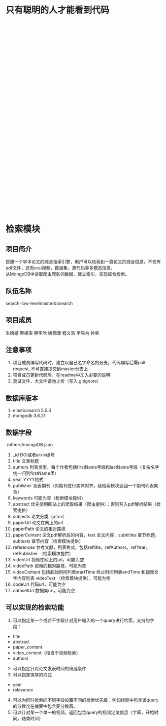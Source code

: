 # 只有聪明的人才能看到代码
<br/>
<br/>
<br/>
<br/>
<br/>
<br/>
<br/>
<br/>
<br/>
<br/>
<br/>
<br/>
<br/>
<br/>
<br/>
<br/>
<br/>
<br/>
<br/>
<br/>
<br/>
<br/>
<br/>
<br/>
<br/>
<br/>
<br/>
<br/>
<br/>
<br/>
<br/>
<br/>
<br/>
<br/>
<br/>
<br/>


# 检索模块
## 项目简介
搭建一个学术论文的综合搜索引擎，用户可以检索到一篇论文的综合信息，不仅有pdf文件，还有oral视频，数据集，源代码等多模态信息。  
从MongoDB中读取爬虫爬到的数据，建立索引，实现综合检索。
## 队伍名称
search-low-levelmasterdosearch
## 项目成员
朱婧婧 熊婧雯 赫宇欣 姚翛潇 程文浩 李易为 孙昊
## 注意事项
1. 项目成员编写代码时，建立以自己名字命名的分支，代码编写后需pull request, 不可直接提交到master分支上
2. 项目成员更新代码后，在readme中加入必要的说明
3. 测试文件、大文件请勿上传（写入.gitignore）
## 数据库版本
1. elasticsearch 5.5.3
2. mongodb 3.6.21
## 数据字段
./others/mongoDB.json
1. _id DOI或者arxiv编号
2. title 文章标题
3. authors 列表类型，每个作者包括firstName字段和lastName字段（复杂名字统一归到firstName里）
4. year YYYY格式
5. publisher 发表期刊（对期刊进行实体对齐，给检索模块返回一个期刊列表集合）
6. keywords 可能为空（检索模块提供）
7. abstract 优先使用网站上的爬取结果（爬虫提供）；否则写入pdf解析结果（检索提供）
8. subjects 论文分类（arxiv）
9. paperUrl 论文在网上的url
10. paperPath 论文的相对路径
11. paperContent 论文pdf解析后的内容，text 全文内容，subtitiles 章节标题，subtexts 章节内容（检索模块提供）
12. references 参考文献，列表格式，包括reftitle，refAuthors，refYear，refPublisher （检索模块提供）
13. videoUrl 视频在网上的url，可能为空
14. videoPath 视频的相对路径，可能为空
15. videoContent 包括起始时间列表startTime 终止时间列表endTime 和视频文字内容列表 videoText （检索模块提供），可能为空
16. codeUrl 代码url，可能为空
17. datasetUrl 数据集url，可能为空
## 可以实现的检索功能
1. 可以指定某一个或若干字段针对用户输入的一个query进行检索，支持的字段：
* title
* abstract
* paper_content
* video_content（相当于视频检索）
* authors
2. 可以指定针对论文发表时间的筛选条件
3. 可以指定排序的方式
* year
* relevance
4. 可以为同时检索的不同字段设置不同的检索优先级：例如标题中包含该query的分数比在摘要中包含要分数高。
5. 可以针对某一个单一的视频，返回包含query的视频定位信息（字幕，开始时间，结束时间）

